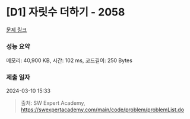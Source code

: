 # [D1] 자릿수 더하기 - 2058 

[문제 링크](https://swexpertacademy.com/main/code/problem/problemDetail.do?contestProbId=AV5QPRjqA10DFAUq) 

### 성능 요약

메모리: 40,900 KB, 시간: 102 ms, 코드길이: 250 Bytes

### 제출 일자

2024-03-10 15:33



> 출처: SW Expert Academy, https://swexpertacademy.com/main/code/problem/problemList.do